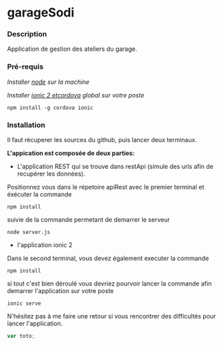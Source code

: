 # garageSodi

### Description
Application de gestion des ateliers du garage.


### Pré-requis
_Installer [node](https://nodejs.org/en/) sur la machine_

_Installer [ionic 2 etcordova](https://ionicframework.com/en) global sur votre poste_

```
npm install -g cordova ionic
```

### Installation
Il faut récuperer les sources du github, puis lancer deux terminaux.

**L'appication est composée de deux parties:**

- L'application REST qui se trouve dans restApi (simule des urls afin de recupérer les données).

Positionnez vous dans le répetoire apiRest avec le premier terminal et éxécuter la commande 

```
npm install
```

suivie de la commande permetant de demarrer le serveur

```
node server.js
```

 - l'application ionic 2
 
Dans le second terminal, vous devez également executer la commande 

```
npm install 
```
si tout c'est bien déroulé vous devriez pourvoir lancer la commande afin demarrer l'application sur votre poste

``` 
ionic serve
```

N'hésitez pas à me faire une retour si vous rencontrer des difficultés pour lancer l'application.

``` javascript showroom
var toto;
```

